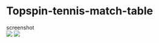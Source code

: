 # Topspin-tennis-match-table

screenshot
<br>
<img src='https://github.com/iveinvalue/Topspin-tennis-match-table/blob/master/img/1.PNG'/>
<img src='https://github.com/iveinvalue/Topspin-tennis-match-table/blob/master/img/2.PNG'/>

